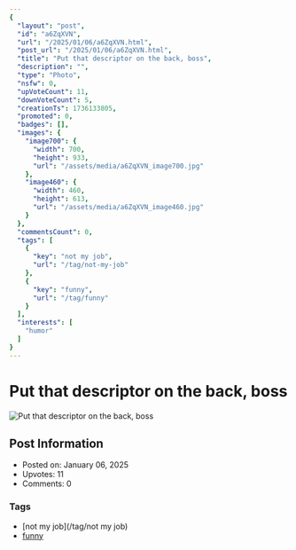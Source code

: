 ```yaml
---
{
  "layout": "post",
  "id": "a6ZqXVN",
  "url": "/2025/01/06/a6ZqXVN.html",
  "post_url": "/2025/01/06/a6ZqXVN.html",
  "title": "Put that descriptor on the back, boss",
  "description": "",
  "type": "Photo",
  "nsfw": 0,
  "upVoteCount": 11,
  "downVoteCount": 5,
  "creationTs": 1736133805,
  "promoted": 0,
  "badges": [],
  "images": {
    "image700": {
      "width": 700,
      "height": 933,
      "url": "/assets/media/a6ZqXVN_image700.jpg"
    },
    "image460": {
      "width": 460,
      "height": 613,
      "url": "/assets/media/a6ZqXVN_image460.jpg"
    }
  },
  "commentsCount": 0,
  "tags": [
    {
      "key": "not my job",
      "url": "/tag/not-my-job"
    },
    {
      "key": "funny",
      "url": "/tag/funny"
    }
  ],
  "interests": [
    "humor"
  ]
}
---
```


# Put that descriptor on the back, boss

![Put that descriptor on the back, boss](/assets/media/a6ZqXVN_image700.jpg)

## Post Information

- Posted on: January 06, 2025
- Upvotes: 11
- Comments: 0

### Tags

- [not my job](/tag/not my job)
- [funny](/tag/funny)
